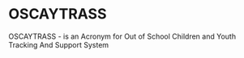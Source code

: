# OSCAYTRASS
OSCAYTRASS -  is an Acronym for Out of School Children and Youth Tracking And Support System
